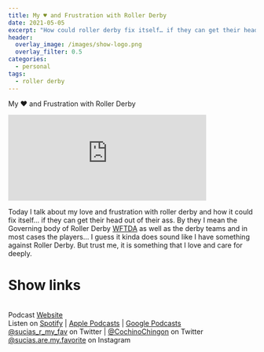 ```yaml
---
title: My ♥️ and Frustration with Roller Derby
date: 2021-05-05
excerpt: "How could roller derby fix itself… if they can get their head out of their ass"
header:
  overlay_image: /images/show-logo.png
  overlay_filter: 0.5
categories:
  - personal
tags:
  - roller derby
---
```


My ♥️ and Frustration with Roller Derby

<iframe src="https://open.spotify.com/embed-podcast/episode/1j7U65LPpWt2zId48cVixj" width="80%" height="175" frameborder="0" allowtransparency="true" allow="encrypted-media"></iframe>

Today I talk about my love and frustration with roller derby and how it could fix itself… if they can get their head out of their ass.
By they I mean the Governing body of Roller Derby [WFTDA](https://wftda.com) as well as the derby teams and in most cases the players… I guess it kinda does sound like I have something against Roller Derby. But trust me, it is something that I love and care for deeply.

# Show links

<br> Podcast [Website](https://sucias.xyz)  <a href='https://sucias.xyz'><i class='fas fa-link'></i></a>
<br> Listen on [Spotify](https://open.spotify.com/show/3XjoipCU3QzeIaQAAQpBdW)  <a href='https://open.spotify.com/show/3XjoipCU3QzeIaQAAQpBdW'><i class='fab fa-spotify'></i></a> | [Apple Podcasts](https://podcasts.apple.com/us/podcast/sucias-are-my-favorite/id1548173787)<i class='fas fa-podcast'></i> | [Google Podcasts](https://podcasts.google.com/feed/aHR0cHM6Ly9hbmNob3IuZm0vcy80MjI0YzYzYy9wb2RjYXN0L3Jzcw)  <a href='https://podcasts.google.com/feed/aHR0cHM6Ly9hbmNob3IuZm0vcy80MjI0YzYzYy9wb2RjYXN0L3Jzcw'><i class='fab fa-google-play'></i></a>
<br> [@sucias_r_my_fav](https://twitter.com/sucias_r_my_fav) on Twitter  <a href='https://twitter.com/sucias_r_my_fav'><i class='fab fa-twitter'></i></a> |  [@CochinoChingon](https://twitter.com/cochinochingon) on Twitter <a href='https://twitter.com/cochinochingon'><i class='fab fa-twitter'></i></a>
<br> [@sucias.are.my.favorite](https://instagram.com/sucias.are.my.favorite) on Instagram  <a href='https://www.instagram.com/sucias.are.my.favorite'><i class='fa-brands fa-instagram-square'></i></a>
